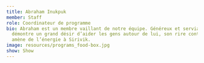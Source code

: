 ```yaml
---
title: Abraham Inukpuk
member: Staff
role: Coordinateur de programme
bio: Abraham est un membre vaillant de notre équipe. Généreux et serviable, il
  démontre un grand désir d’aider les gens autour de lui, son rire contagieux
  amène de l’énergie à Sirivik.
image: resources/programs_food-box.jpg
show: Show
---
```

